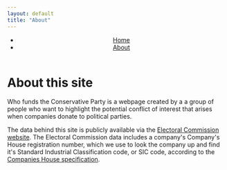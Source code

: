 ```yaml
---
layout: default
title: "About"
---
```

  <div class="container">
      <header class="d-flex justify-content-center py-3">
        <ul class="nav nav-pills">
          <li class="nav-item"><a href="{{ site.baseurl }}" class="nav-link">Home</a></li>
          <li class="nav-item"><a href="{{ site.baseurl }}/about" class="nav-link active" aria-current="page">About</a></li>
        </ul>
      </header>
    </div>

<div class="px-4 py-5 my-5 text-center">
    <h1 class="display-5 fw-bold">About this site</h1>
    <div class="col-lg-6 mx-auto">
      <p class="lead mb-4">
        Who funds the Conservative Party is a webpage created by a a group of people who want to highlight the potential conflict of interest that arises when companies donate to political parties.
      </p>
      <div class="d-grid gap-2 d-sm-flex justify-content-sm-center">
<!-- 
        <button type="button" class="btn btn-primary btn-lg px-4 gap-3">Primary button</button>
        <button type="button" class="btn btn-outline-secondary btn-lg px-4">Secondary</button>
-->
      </div>
    </div>
  </div>
<div class="container-md container" id="">
<div class="row  g-4 py-5">
<p>
The data behind this site is publicly available via the <a href="https://search.electoralcommission.org.uk">Electoral Commission website</a>. The Electoral Commission data includes a company's Company's House registration number, which we use to look the company up and find it's Standard Industrial Classification code, or SIC code, according to the <a href="https://resources.companieshouse.gov.uk/sic/">Companies House specification</a>.</p>

<p></p> 
</div>
</div>